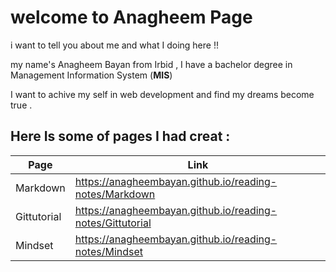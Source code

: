 # welcome to Anagheem Page 

i want to tell you about me and what I doing here !!

my name's Anagheem Bayan from Irbid , I have a bachelor degree in Management Information System (**MIS**)

I want to achive my self in web development and find my dreams become true .




## Here Is some of pages I had creat :

| Page   | Link |
| ------------- | ------------- |
| Markdown|  https://anagheembayan.github.io/reading-notes/Markdown|
| Gittutorial  | https://anagheembayan.github.io/reading-notes/Gittutorial|
| Mindset | https://anagheembayan.github.io/reading-notes/Mindset |

